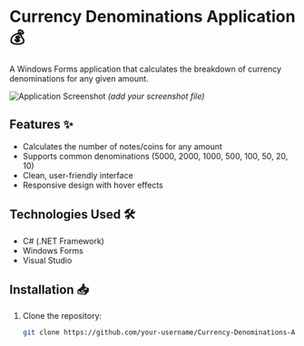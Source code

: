 # Currency Denominations Application 💰

A Windows Forms application that calculates the breakdown of currency denominations for any given amount.

![Application Screenshot](screenshot.png) *(add your screenshot file)*

## Features ✨
- Calculates the number of notes/coins for any amount
- Supports common denominations (5000, 2000, 1000, 500, 100, 50, 20, 10)
- Clean, user-friendly interface
- Responsive design with hover effects

## Technologies Used 🛠️
- C# (.NET Framework)
- Windows Forms
- Visual Studio

## Installation 📥
1. Clone the repository:
   ```bash
   git clone https://github.com/your-username/Currency-Denominations-App.git
